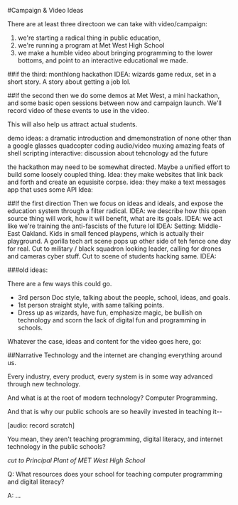 #Campaign & Video Ideas

There are at least three directoon we can take with video/campaign:

1. we're starting a radical thing in public education,
2. we're running a program at Met West High School
3. we make a humble video about bringing programming to the lower bottoms, and point to an interactive educational we made.  

##if the third: monthlong hackathon
IDEA:  wizards game redux, set in a short story.  A story about getting a job lol.

##If the second
then we do some demos at Met West, a mini hackathon, and some basic open sessions between now and campaign launch.  We'll record video of these events to use in the video.

This will also help us attract actual students.

demo ideas:
a dramatic introduction and dmemonstration of none other than a google glasses
quadcopter coding
audio/video muxing
amazing feats of shell scripting
interactive: discussion about tehcnology ad the future

the hackathon may need to be somewhat directed.  Maybe a unified effort to build some loosely coupled thing.
Idea:  they make websites that link back and forth and create an equsisite corpse.
idea:  they make a text messages app that uses some API
Idea: 

##If the first direction
Then we focus on ideas and ideals, and expose the education system through a filter radical.
IDEA:  we describe how this open source thing will work, how it will benefit, what are its goals.
IDEA:  we act like we're training the anti-fascists of the future lol
IDEA:  Setting: Middle-East Oakland.  Kids in small fenced playpens, which is actually their playground. A gorilla tech art scene pops up other side of teh fence one day for real.  Cut to military / black squadron looking leader, calling for drones and cameras cyber stuff.  Cut to scene of students hacking same.
IDEA: 





###old ideas:

There are a few ways this could go.

* 3rd person Doc style, talking about the people, school, ideas, and goals.
* 1st person straight style, with same talking points.
* Dress up as wizards, have fun, emphasize magic, be bullish on technology and scorn the lack of digital fun and programming in schools.

Whatever the case, ideas and content for the video goes here, go:

##Narrative
Technology and the internet are changing everything around us.

Every industry, every product, every system is in some way advanced through new technology.

And what is at the root of modern technology?  Computer Programming.

And that is why our public schools are so heavily invested in teaching it--

\[audio: record scratch\]

You mean, they aren't teaching programming, digital literacy, and internet technology in the public schools?

_cut to Principal Plant of MET West High School_

Q: What resources does your school for teaching computer programming and digital literacy?

A: ...
